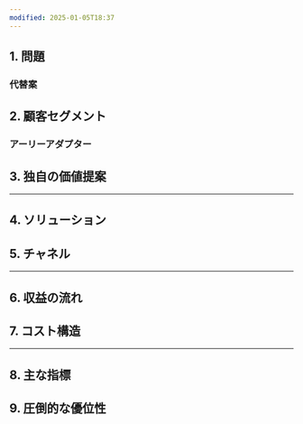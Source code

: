 ```yaml
---
modified: 2025-01-05T18:37
---
```

  

## 1. 問題

  

### 代替案

  

## 2. 顧客セグメント

  

### アーリーアダプター

  

## 3. 独自の価値提案

  

  

---

## 4. ソリューション

  

## 5. チャネル

  

---

  

## 6. 収益の流れ

  

## 7. コスト構造

  

---

  

## 8. 主な指標

  

## 9. 圧倒的な優位性